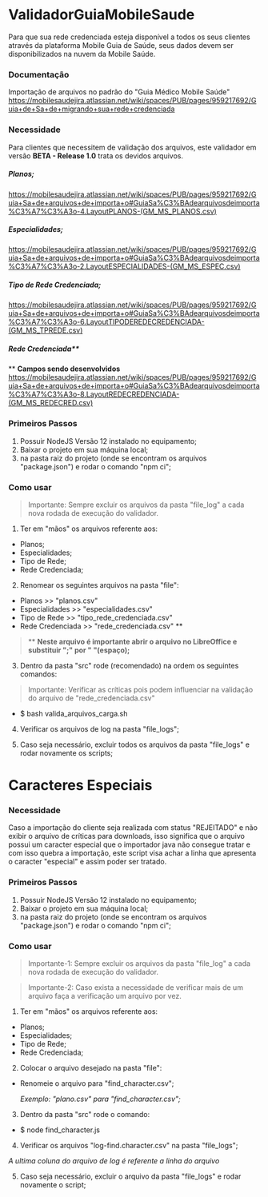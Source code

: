# ValidadorGuiaMobileSaude
Para que sua rede credenciada esteja disponível a todos os seus clientes através da plataforma Mobile Guia de Saúde, seus dados devem ser disponibilizados na nuvem da Mobile Saúde.


### Documentação
Importação de arquivos no padrão do "Guia Médico Mobile Saúde" 
https://mobilesaudejira.atlassian.net/wiki/spaces/PUB/pages/959217692/Guia+de+Sa+de+migrando+sua+rede+credenciada


### Necessidade
Para clientes que necessitem de validação dos arquivos, este validador em versão **BETA - Release 1.0** trata os devidos arquivos.

##### Planos;
https://mobilesaudejira.atlassian.net/wiki/spaces/PUB/pages/959217692/Guia+Sa+de+arquivos+de+importa+o#GuiaSa%C3%BAdearquivosdeimporta%C3%A7%C3%A3o-4.LayoutPLANOS-(GM_MS_PLANOS.csv)
##### Especialidades;
https://mobilesaudejira.atlassian.net/wiki/spaces/PUB/pages/959217692/Guia+Sa+de+arquivos+de+importa+o#GuiaSa%C3%BAdearquivosdeimporta%C3%A7%C3%A3o-2.LayoutESPECIALIDADES-(GM_MS_ESPEC.csv)
##### Tipo de Rede Credenciada;
https://mobilesaudejira.atlassian.net/wiki/spaces/PUB/pages/959217692/Guia+Sa+de+arquivos+de+importa+o#GuiaSa%C3%BAdearquivosdeimporta%C3%A7%C3%A3o-6.LayoutTIPODEREDECREDENCIADA-(GM_MS_TPREDE.csv)

##### Rede Credenciada**
** **Campos sendo desenvolvidos**
https://mobilesaudejira.atlassian.net/wiki/spaces/PUB/pages/959217692/Guia+Sa+de+arquivos+de+importa+o#GuiaSa%C3%BAdearquivosdeimporta%C3%A7%C3%A3o-8.LayoutREDECREDENCIADA-(GM_MS_REDECRED.csv)


### Primeiros Passos
1. Possuir NodeJS Versão 12 instalado no equipamento;
2. Baixar o projeto em sua máquina local;
3. na pasta raiz do projeto (onde se encontram os arquivos "package.json") e rodar o comando "npm ci";

### Como usar
> Importante: Sempre excluir os arquivos da pasta "file_log" a cada nova rodada de execução do validador.

1. Ter em "mãos" os arquivos referente aos:
  * Planos;
  * Especialidades;
  * Tipo de Rede;
  * Rede Credenciada;
 
2. Renomear os seguintes arquivos na pasta "file":
  * Planos >> "planos.csv"
  * Especialidades >> "especialidades.csv"
  * Tipo de Rede >> "tipo_rede_credenciada.csv"
  * Rede Credenciada >> "rede_credenciada.csv" **
  
> ** **Neste arquivo é importante abrir o arquivo no LibreOffice e substituir ";" por " "(espaço);**

3. Dentro da pasta "src" rode (recomendado) na ordem os seguintes comandos:
> Importante: Verificar as críticas pois podem influenciar na validação do arquivo de "rede_credenciada.csv"
  * $ bash valida_arquivos_carga.sh
  
4. Verificar os arquivos de log na pasta "file_logs";

5. Caso seja necessário, excluir todos os arquivos da pasta "file_logs" e rodar novamente os scripts;





# Caracteres Especiais
### Necessidade
Caso a importação do cliente seja realizada com status "REJEITADO" e não exibir o arquivo de críticas para downloads, isso significa que o arquivo possui um caracter especial que o importador java não consegue tratar e com isso quebra a importação, este script visa achar a linha que apresenta o caracter "especial" e assim poder ser tratado.

### Primeiros Passos
1. Possuir NodeJS Versão 12 instalado no equipamento;
2. Baixar o projeto em sua máquina local;
3. na pasta raiz do projeto (onde se encontram os arquivos "package.json") e rodar o comando "npm ci";


### Como usar
> Importante-1: Sempre excluir os arquivos da pasta "file_log" a cada nova rodada de execução do validador.

> Importante-2: Caso exista a necessidade de verificar mais de um arquivo faça a verificação um arquivo por vez.


1. Ter em "mãos" os arquivos referente aos:
  * Planos;
  * Especialidades;
  * Tipo de Rede;
  * Rede Credenciada;
  
 
2. Colocar o arquivo desejado na pasta "file":
  * Renomeie o arquivo para "find_character.csv";
  
     *Exemplo: "plano.csv" para "find_character.csv";*
     

3. Dentro da pasta "src" rode o comando:
  * $ node find_character.js
  

4. Verificar os arquivos "log-find.character.csv" na pasta "file_logs";

*A ultima coluna do arquivo de log é referente a linha do arquivo*


5. Caso seja necessário, excluir o  arquivo da pasta "file_logs" e rodar novamente o script;
